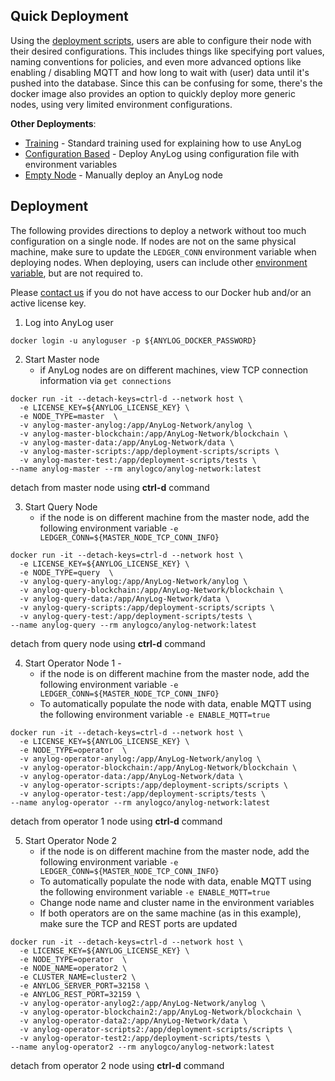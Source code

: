 ## Quick Deployment 

Using the [deployment scripts](https://github.com/AnyLog-co/deployment-scripts), users are able to configure their node 
with their desired configurations. This includes things like specifying port values, naming conventions for policies, 
and even more advanced options like enabling / disabling MQTT and how long to wait with (user) data until it's pushed 
into the database. Since this can be confusing for some, there's the docker image also provides an option to quickly 
deploy more generic nodes, using very limited environment configurations. 

**Other Deployments**: 
* [Training](../training) - Standard training used for explaining how to use AnyLog
* [Configuration Based](../deployments/deploying_node.md) - Deploy AnyLog using configuration file with environment variables
* [Empty Node](deploying_node.md) - Manually deploy an AnyLog node 

## Deployment 
The following provides directions to deploy a network without too much configuration on a single node. If nodes are not
on the same physical machine, make sure to update the `LEDGER_CONN` environment variable when deploying nodes. When 
deploying, users can include other [environment variable](Support/sample_config_file.env), but are not required to.  

Please [contact us](mailto:info@anylog.co) if you do not have access to our Docker hub and/or an active license key. 

1. Log into AnyLog user
```shell
docker login -u anyloguser -p ${ANYLOG_DOCKER_PASSWORD}
```

2. Start Master node 
   * if AnyLog nodes are on different machines, view TCP connection information via `get connections` 
```shell
docker run -it --detach-keys=ctrl-d --network host \
  -e LICENSE_KEY=${ANYLOG_LICENSE_KEY} \
  -e NODE_TYPE=master  \
  -v anylog-master-anylog:/app/AnyLog-Network/anylog \
  -v anylog-master-blockchain:/app/AnyLog-Network/blockchain \
  -v anylog-master-data:/app/AnyLog-Network/data \
  -v anylog-master-scripts:/app/deployment-scripts/scripts \
  -v anylog-master-test:/app/deployment-scripts/tests \
--name anylog-master --rm anylogco/anylog-network:latest
```
detach from master node using **ctrl-d** command

3. Start Query Node 
   * if the node is on different machine from the master node, add the following environment variable `-e LEDGER_CONN=${MASTER_NODE_TCP_CONN_INFO}`
```shell
docker run -it --detach-keys=ctrl-d --network host \
  -e LICENSE_KEY=${ANYLOG_LICENSE_KEY} \
  -e NODE_TYPE=query  \
  -v anylog-query-anylog:/app/AnyLog-Network/anylog \
  -v anylog-query-blockchain:/app/AnyLog-Network/blockchain \
  -v anylog-query-data:/app/AnyLog-Network/data \
  -v anylog-query-scripts:/app/deployment-scripts/scripts \
  -v anylog-query-test:/app/deployment-scripts/tests \
--name anylog-query --rm anylogco/anylog-network:latest
```
detach from query node using **ctrl-d** command

4. Start Operator Node 1 - 
   * if the node is on different machine from the master node, add the following environment variable `-e LEDGER_CONN=${MASTER_NODE_TCP_CONN_INFO}`
   * To automatically populate the node with data, enable MQTT using the following environment variable `-e ENABLE_MQTT=true`
```shell
docker run -it --detach-keys=ctrl-d --network host \
  -e LICENSE_KEY=${ANYLOG_LICENSE_KEY} \
  -e NODE_TYPE=operator  \
  -v anylog-operator-anylog:/app/AnyLog-Network/anylog \
  -v anylog-operator-blockchain:/app/AnyLog-Network/blockchain \
  -v anylog-operator-data:/app/AnyLog-Network/data \
  -v anylog-operator-scripts:/app/deployment-scripts/scripts \
  -v anylog-operator-test:/app/deployment-scripts/tests \
--name anylog-operator --rm anylogco/anylog-network:latest
```
detach from operator 1 node using **ctrl-d** command

5. Start Operator Node 2
   * if the node is on different machine from the master node, add the following environment variable `-e LEDGER_CONN=${MASTER_NODE_TCP_CONN_INFO}`
   * To automatically populate the node with data, enable MQTT using the following environment variable `-e ENABLE_MQTT=true`
   * Change node name and cluster name in the environment variables 
   * If both operators are on the same machine (as in this example), make sure the TCP and REST ports are updated 
```shell
docker run -it --detach-keys=ctrl-d --network host \
  -e LICENSE_KEY=${ANYLOG_LICENSE_KEY} \
  -e NODE_TYPE=operator  \
  -e NODE_NAME=operator2 \
  -e CLUSTER_NAME=cluster2 \
  -e ANYLOG_SERVER_PORT=32158 \
  -e ANYLOG_REST_PORT=32159 \
  -v anylog-operator-anylog2:/app/AnyLog-Network/anylog \
  -v anylog-operator-blockchain2:/app/AnyLog-Network/blockchain \
  -v anylog-operator-data2:/app/AnyLog-Network/data \
  -v anylog-operator-scripts2:/app/deployment-scripts/scripts \
  -v anylog-operator-test2:/app/deployment-scripts/tests \
--name anylog-operator2 --rm anylogco/anylog-network:latest
```
detach from operator 2 node using **ctrl-d** command

